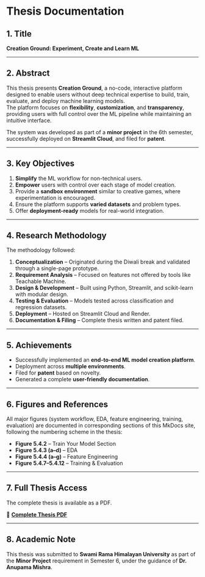 # Thesis Documentation

## 1. Title

**Creation Ground: Experiment, Create and Learn ML**

---

## 2. Abstract

This thesis presents **Creation Ground**, a no-code, interactive platform designed to enable users without deep technical expertise to build, train, evaluate, and deploy machine learning models.  
The platform focuses on **flexibility**, **customization**, and **transparency**, providing users with full control over the ML pipeline while maintaining an intuitive interface.

The system was developed as part of a **minor project** in the 6th semester, successfully deployed on **Streamlit Cloud**, and filed for **patent**.

---

## 3. Key Objectives

1. **Simplify** the ML workflow for non-technical users.
2. **Empower** users with control over each stage of model creation.
3. Provide a **sandbox environment** similar to creative games, where experimentation is encouraged.
4. Ensure the platform supports **varied datasets** and problem types.
5. Offer **deployment-ready** models for real-world integration.

---

## 4. Research Methodology

The methodology followed:

1. **Conceptualization** – Originated during the Diwali break and validated through a single-page prototype.
2. **Requirement Analysis** – Focused on features not offered by tools like Teachable Machine.
3. **Design & Development** – Built using Python, Streamlit, and scikit-learn with modular design.
4. **Testing & Evaluation** – Models tested across classification and regression datasets.
5. **Deployment** – Hosted on Streamlit Cloud and Render.
6. **Documentation & Filing** – Complete thesis written and patent filed.

---

## 5. Achievements

- Successfully implemented an **end-to-end ML model creation platform**.
- Deployment across **multiple environments**.
- Filed for **patent** based on novelty.
- Generated a complete **user-friendly documentation**.

---

## 6. Figures and References

All major figures (system workflow, EDA, feature engineering, training, evaluation) are documented in corresponding sections of this MkDocs site, following the numbering scheme in the thesis:

- **Figure 5.4.2** – Train Your Model Section  
- **Figure 5.4.3 (a–d)** – EDA  
- **Figure 5.4.4 (a–g)** – Feature Engineering  
- **Figure 5.4.7–5.4.12** – Training & Evaluation

---

## 7. Full Thesis Access

The complete thesis is available as a PDF.

📄 **[Complete Thesis PDF](https://drive.google.com/file/d/1HmJ8YhJvhiIQ0wvdAQ8WKz4IPjg6Ud5h/view?usp=drive_link)**  

---

## 8. Academic Note

This thesis was submitted to **Swami Rama Himalayan University** as part of the **Minor Project** requirement in Semester 6, under the guidance of **Dr. Anupama Mishra**.
